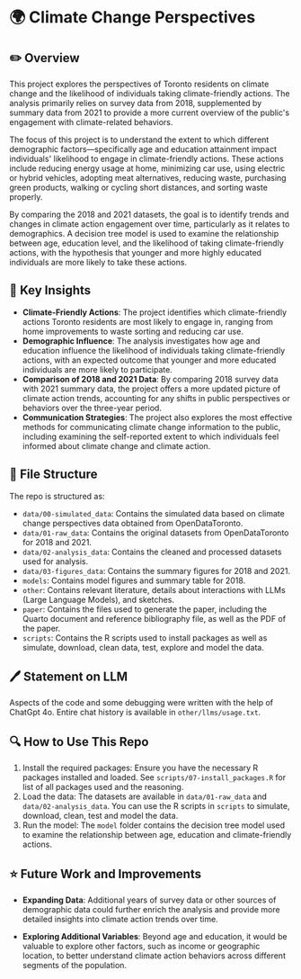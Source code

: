 # 🌍 Climate Change Perspectives


## ✏️ Overview
This project explores the perspectives of Toronto residents on climate change and the likelihood of individuals taking climate-friendly actions. The analysis primarily relies on survey data from 2018, supplemented by summary data from 2021 to provide a more current overview of the public's engagement with climate-related behaviors.

The focus of this project is to understand the extent to which different demographic factors—specifically age and education attainment impact individuals' likelihood to engage in climate-friendly actions. These actions include reducing energy usage at home, minimizing car use, using electric or hybrid vehicles, adopting meat alternatives, reducing waste, purchasing green products, walking or cycling short distances, and sorting waste properly.

By comparing the 2018 and 2021 datasets, the goal is to identify trends and changes in climate action engagement over time, particularly as it relates to demographics. A decision tree model is used to examine the relationship between age, education level, and the likelihood of taking climate-friendly actions, with the hypothesis that younger and more highly educated individuals are more likely to take these actions.


## 🤔 Key Insights
-   **Climate-Friendly Actions**: The project identifies which climate-friendly actions Toronto residents are most likely to engage in, ranging from home improvements to waste sorting and reducing car use.
-    **Demographic Influence**: The analysis investigates how age and education influence the likelihood of individuals taking climate-friendly actions, with an expected outcome that younger and more educated individuals are more likely to participate.
-    **Comparison of 2018 and 2021 Data**:  By comparing 2018 survey data with 2021 summary data, the project offers a more updated picture of climate action trends, accounting for any shifts in public perspectives or behaviors over the three-year period.
-    **Communication Strategies**: The project also explores the most effective methods for communicating climate change information to the public, including examining the self-reported extent to which individuals feel informed about climate change and climate action.


## 📁 File Structure

The repo is structured as:

-   `data/00-simulated_data`: Contains the simulated data based on climate change perspectives data obtained from OpenDataToronto.
-   `data/01-raw_data`: Contains the original datasets from OpenDataToronto for 2018 and 2021.
-   `data/02-analysis_data`: Contains the cleaned and processed datasets used for analysis.
-   `data/03-figures_data`: Contains the summary figures for 2018 and 2021.
-   `models`: Contains model figures and summary table for 2018.
-   `other`: Contains relevant literature, details about interactions with LLMs (Large Language Models), and sketches.
-   `paper`: Contains the files used to generate the paper, including the Quarto document and reference bibliography file, as well as the PDF of the paper. 
-   `scripts`: Contains the R scripts used to install packages as well as simulate, download, clean data, test, explore and model the data. 


## 🖊️ Statement on LLM
Aspects of the code and some debugging were written with the help of ChatGpt 4o. Entire chat history is available in `other/llms/usage.txt`.

## 🔍 How to Use This Repo
1. Install the required packages: Ensure you have the necessary R packages installed and loaded. See `scripts/07-install_packages.R` for list of all packages used and the reasoning. 
2. Load the data: The datasets are available in `data/01-raw_data` and `data/02-analysis_data`. You can use the R scripts in `scripts` to simulate, download, clean, test and model the data. 
3. Run the model: The `model` folder contains the decision tree model used to examine the relationship between age, education and climate-friendly actions. 

## ⭐ Future Work and Improvements
-    **Expanding Data**: Additional years of survey data or other sources of demographic data could further enrich the analysis and provide more detailed insights into climate action trends over time.

-    **Exploring Additional Variables**: Beyond age and education, it would be valuable to explore other factors, such as income or geographic location, to better understand climate action behaviors across different segments of the population.



